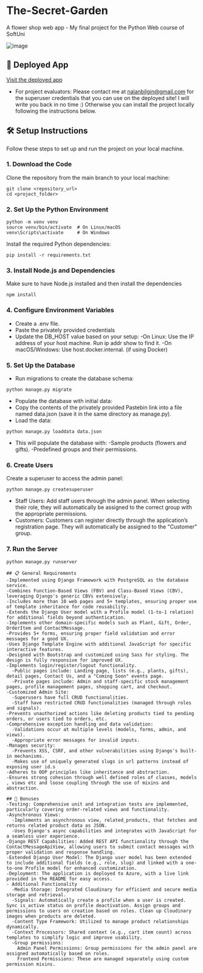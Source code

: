 # The-Secret-Garden
A flower shop web app - My final project for the Python Web course of SoftUni

![image](https://github.com/user-attachments/assets/04b5b2e4-6103-4581-b8dc-d73644ec1a38)

## 🚀 Deployed App
[Visit the deployed app](https://thesecretgarden-bnf4g7hkcrdwajea.italynorth-01.azurewebsites.net/)
- For project evaluators: Please contact me at nalanbilgin@gmail.com for the superuser credentials that you can use on the deployed site! I will write you back in no time :) Otherwise you can install the project locally following the instructions below.

## 🛠️ **Setup Instructions**

Follow these steps to set up and run the project on your local machine.

### **1. Download the Code**
Clone the repository from the main branch to your local machine:
```
git clone <repository_url>
cd <project_folder>
```

### **2. Set Up the Python Environment**
```
python -m venv venv
source venv/bin/activate  # On Linux/macOS
venv\Scripts\activate     # On Windows
```

Install the required Python dependencies:
```
pip install -r requirements.txt
```

### **3. Install Node.js and Dependencies**
Make sure to have Node.js installed and then install the dependencies
```
npm install
```

### **4. Configure Environment Variables**
- Create a .env file.
- Paste the privately provided credentials
- Update the DB_HOST value based on your setup:
  -On Linux: Use the IP address of your host machine. Run ip addr show to find it.
  -On macOS/Windows: Use host.docker.internal. (if using  Docker)

### **5. Set Up the Database**
- Run migrations to create the database schema:
```
python manage.py migrate
```
- Populate the database with initial data:
- Copy the contents of the privately provided Pastebin link into a file named data.json (save it in the same directory as manage.py).
- Load the data:
```
python manage.py loaddata data.json
```
- This will populate the database with:
  -Sample products (flowers and gifts).
  -Predefined groups and their permissions.

### **6. Create Users**
Create a superuser to access the admin panel:
```
python manage.py createsuperuser
```
- Staff Users: Add staff users through the admin panel. When selecting their role, they will automatically be assigned to the correct group with the appropriate permissions.
- Customers: Customers can register directly through the application’s registration page. They will automatically be assigned to the "Customer" group.

### **7. Run the Server**
```
python manage.py runserver

## 📋 General Requirements
-Implemented using Django Framework with PostgreSQL as the database service.
-Combines Function-Based Views (FBV) and Class-Based Views (CBV), leveraging Django's generic CBVs extensively.
-Includes more than 10 web pages and 5+ templates, ensuring proper use of template inheritance for code reusability.
-Extends the Django User model with a Profile model (1-to-1 relation) for additional fields beyond authentication.
-Implements other domain-specific models such as Plant, Gift, Order, OrderItem and ContactMessage.
-Provides 5+ forms, ensuring proper field validation and error messages for a good UX.
-Uses Django Template Engine with additional JavaScript for specific interactive features.
-Designed with Bootstrap and customized using Sass for styling. The design is fully responsive for improved UX.
-Implements login/register/logout functionality.
  -Public pages include: Landing page, lists (e.g., plants, gifts), detail pages, Contact Us, and a "Coming Soon" events page.
  -Private pages include: Admin and staff-specific stock management pages, profile management pages, shopping cart, and checkout.
-Customized Admin Site:
  -Superusers have full CRUD functionalities.
  -Staff have restricted CRUD functionalities (managed through roles and signals).
-Prevents unauthorized actions like deleting products tied to pending orders, or users tied to orders, etc.
-Comprehensive exception handling and data validation:
  -Validations occur at multiple levels (models, forms, admin, and views).
  -Appropriate error messages for invalid inputs.
-Manages security:
  -Prevents XSS, CSRF, and other vulnerabilities using Django's built-in mechanisms.
  -Makes use of uniquely generated slugs in url patterns instead of exposing user id.s
-Adheres to OOP principles like inheritance and abstraction.
-Ensures strong cohesion through well defined roles of classes, models , views etc and loose coupling through the use of mixins and abstraction.

## 🌟 Bonuses
-Testing: Comprehensive unit and integration tests are implemented, particularly covering order-related views and functionality.
-Asynchronous Views:
  -Implements an asynchronous view, related_products, that fetches and returns related product data as JSON.
  -Uses Django's async capabilities and integrates with JavaScript for a seamless user experience.
-Django REST Capabilities: Added REST API functionality through the ContactMessageApiView, allowing users to submit contact messages with proper validation and response handling.
-Extended Django User Model: The Django user model has been extended to include additional fields (e.g., role, slug) and linked with a one-to-one Profile model for enhanced customization.
-Deployment: The application is deployed to Azure, with a live link provided in the README for easy access.
- Additional Functionality
  -Media Storage: Integrated Cloudinary for efficient and secure media storage and retrieval.
  -Signals: Automatically create a profile when a user is created. Sync is_active status on profile deactivation. Assign groups and permissions to users on creation based on roles. Clean up Cloudinary images when products are deleted.
  -Content Type Framework: Utilized to manage product relationships dynamically.
  -Context Processors: Shared context (e.g., cart item count) across templates to simplify logic and improve usability.
  -Group permissions:
    Admin Panel Permissions: Group permissions for the admin panel are assigned automatically based on roles.
    Frontend Permissions: These are managed separately using custom permission mixins.

